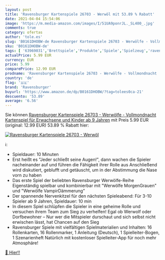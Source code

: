 ```yaml
---
layout: post
title: 'Ravensburger Kartenspiele 26703 - Werwöl mit 53.89 % Rabatt'
date: 2021-04-04 15:54:06
image: 'https://m.media-amazon.com/images/I/51UA9ponrJL._SL400_.jpg'
comments: true
category: ofertas
author: 'tole.es'
slug: 'B0161DHOBW-de Ravensburger Kartenspiele 26703 - Werwölfe - Vollmondnacht...'
sku: 'B0161DHOBW-de'
tags: [ '63969031','Brettspiele','Produkte','Spiele','Spielzeug','ravensburger', ]
actualPrice: 5.99 EUR
currency: EUR
price: 5.99
comparePrice: 12.99 EUR
prodname: 'Ravensburger Kartenspiele 26703 - Werwölfe - Vollmondnacht  Kartenspiel für Erwachsene und Kinder ab 9 Jahren'
country: 'de'
flag: '🇩🇪'
brand: 'Ravensburger'
buyurl: 'https://www.amazon.de/dp/B0161DHOBW/?tag=tolees0ca-21'
descuento: '53.89'
average: '6.56'
---
```


Sie können [Ravensburger Kartenspiele 26703 - Werwölfe - Vollmondnacht  Kartenspiel für Erwachsene und Kinder ab 9 Jahren](https://www.amazon.de/dp/B0161DHOBW/?tag=tolees0ca-21) mit Preis 5.99 EUR (original: 12.99 EUR) 53.89 % Rabatt hier:

[![Ravensburger Kartenspiele 26703 - Werwöl](https://m.media-amazon.com/images/I/51UA9ponrJL._SL400_.jpg)](https://www.amazon.de/dp/B0161DHOBW/?tag=tolees0ca-21)

ℹ️:

- Spieldauer: 10 Minuten
- Erst heißt es "Jeder schließt seine Augen!", dann wachen die Spieler nacheinander auf und führen die Fähigkeit ihrer Rolle aus Anschließend wird diskutiert, geblufft und getäuscht, um in der Abstimmung die Nase vorn zu haben
- Das erste Spiel der beliebten Ravensburger Werwölfe-Reihe Eigenständig spielbar und kombinierbar mit "Werwölfe MorgenGrauen" und "Werwölfe VampirDämmerung"
- Der spannende Nervenkitzel für den nächsten Spieleabend: Für 3-10 Spieler ab 9 Jahren, Spieldauer: 10 min
- In diesem Spiel schlüpfen die Spieler in eine geheime Rolle und versuchen ihrem Team zum Sieg zu verhelfen! Egal ob Werwolf oder Dorfbewohner – Nur wer die Mitspieler durschaut und sich selbst nicht erwischen lässt, hat Chancen auf den Sieg
- Ravensburger Spiele mit vielfältigen Spielmaterialien und Inhalten: 16 Rollenkarten, 16 Rollenmarker, 1 Anleitung (Deutsch), 1 Spielleiter-Bogen, 1 Szenarienheft Natürlich mit kostenloser Spielleiter-App für noch mehr Atmosphäre!

[🛒 Hier!!](https://www.amazon.de/dp/B0161DHOBW/?tag=tolees0ca-21)
